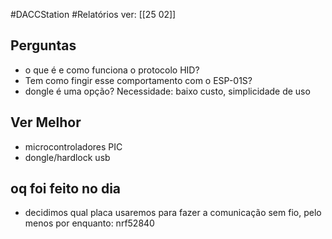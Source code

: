 #DACCStation #Relatórios
ver: [[25 02]]

## Perguntas

- o que é e como funciona o protocolo HID?
- Tem como fingir esse comportamento com o ESP-01S?
- dongle é uma opção?
Necessidade:
	baixo custo, simplicidade de uso
## Ver Melhor
- microcontroladores PIC
- dongle/hardlock usb
## oq foi feito no dia
- decidimos qual placa usaremos para fazer a comunicação sem fio, pelo menos por enquanto:
	nrf52840